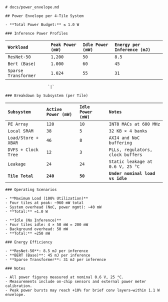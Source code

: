 `# docs/power_envelope.md`

`## Power Envelope per 4-Tile System`

`- **Total Power Budget:** ≤ 1.0 W`  

`### Inference Power Profiles`

| `Workload` | `Peak Power (mW)` | `Idle Power (mW)` | `Energy per Inference (mJ)` |
| :---- | :---- | :---- | :---- |
| `ResNet-50` | `1,200` | `50` | `8.5` |
| `Bert (Base)` | `1.000` | `60` | `45` |
| `Sparse Transformer` | `1.024` | `55` | `31` |

                       `|`

`### Breakdown by Subsystem (per Tile)`

| `Subsystem` | `Active Power (mW)` | `Idle Power (mW)` | `Notes` |
| :---- | :---- | :---- | :---- |
| `PE Array`  | `120` | `10` | `INT8 MACs at 600 MHz` |
| `Local SRAM` | `38` | `5` | `32 KB × 4 banks` |
| `Load/Store + XBAR` | `46` | `8` | `AXI4 and NoC buffering` |
| `DVFS + Clock Tree` | `12` | `3` | `PLLs, regulators, clock buffers` |
| `Leakage` | `24` | `24` | `Static leakage at 0.6 V, 25 °C` |
| **`Tile Total`** | **`240`** | **`50`** | **`Under nominal load vs idle`** |

`### Operating Scenarios`

`- **Maximum Load (100% Utilization)**`    
  `- Four tiles at peak: ~960 mW total`    
  `- System overhead (NoC, power mgmt): ~40 mW`    
  `- **Total:** ≈1.0 W`

`- **Idle (No Inference)**`    
  `- Four tiles idle: 4 × 50 mW = 200 mW`    
  `- Background overhead: 50 mW`    
  `- **Total:** ≈250 mW`

`### Energy Efficiency`

`- **ResNet-50**: 8.5 mJ per inference`    
`- **BERT (Base)**: 45 mJ per inference`    
`- **Sparse Transformer**: 31 mJ per inference`  

`### Notes`

`- All power figures measured at nominal 0.6 V, 25 °C.`    
`- Measurements include on-chip sensors and external power meter calibration.`    
`- Peak power bursts may reach +10% for brief conv layers—within 1.1 W envelope.`  

